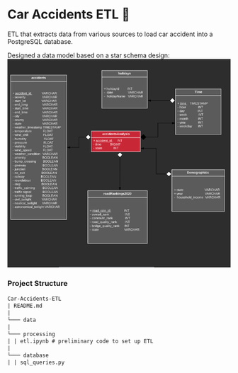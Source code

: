 # Car Accidents ETL :blue_car:

ETL that extracts data from various sources to load car accident into a 
PostgreSQL database.

Designed a data model based on a star schema design:
![uml](uml.png)

### Project Structure
```
Car-Accidents-ETL
| README.md
| 
└─── data
|
└─── processing
| | etl.ipynb # preliminary code to set up ETL
|
└─── database
| | sql_queries.py
```
